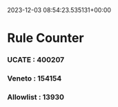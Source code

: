 2023-12-03 08:54:23.535131+00:00
# Rule Counter 
 ### UCATE : 400207

 ### Veneto : 154154

 ### Allowlist : 13930